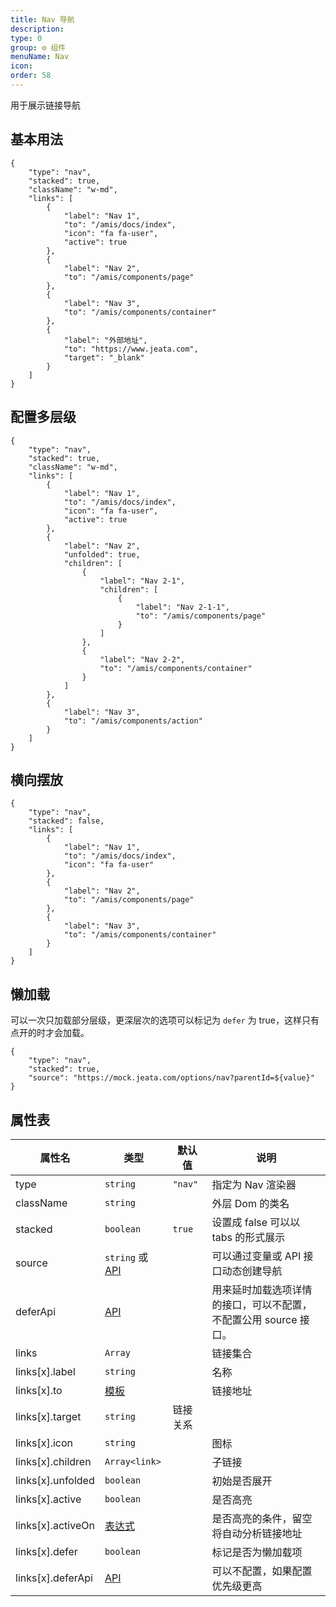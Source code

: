 ```yaml
---
title: Nav 导航
description:
type: 0
group: ⚙ 组件
menuName: Nav
icon:
order: 58
---
```


用于展示链接导航

## 基本用法

```schema: scope="body"
{
    "type": "nav",
    "stacked": true,
    "className": "w-md",
    "links": [
        {
            "label": "Nav 1",
            "to": "/amis/docs/index",
            "icon": "fa fa-user",
            "active": true
        },
        {
            "label": "Nav 2",
            "to": "/amis/components/page"
        },
        {
            "label": "Nav 3",
            "to": "/amis/components/container"
        },
        {
            "label": "外部地址",
            "to": "https://www.jeata.com",
            "target": "_blank"
        }
    ]
}
```

## 配置多层级

```schema: scope="body"
{
    "type": "nav",
    "stacked": true,
    "className": "w-md",
    "links": [
        {
            "label": "Nav 1",
            "to": "/amis/docs/index",
            "icon": "fa fa-user",
            "active": true
        },
        {
            "label": "Nav 2",
            "unfolded": true,
            "children": [
                {
                    "label": "Nav 2-1",
                    "children": [
                        {
                            "label": "Nav 2-1-1",
                            "to": "/amis/components/page"
                        }
                    ]
                },
                {
                    "label": "Nav 2-2",
                    "to": "/amis/components/container"
                }
            ]
        },
        {
            "label": "Nav 3",
            "to": "/amis/components/action"
        }
    ]
}
```

## 横向摆放

```schema: scope="body"
{
    "type": "nav",
    "stacked": false,
    "links": [
        {
            "label": "Nav 1",
            "to": "/amis/docs/index",
            "icon": "fa fa-user"
        },
        {
            "label": "Nav 2",
            "to": "/amis/components/page"
        },
        {
            "label": "Nav 3",
            "to": "/amis/components/container"
        }
    ]
}
```

## 懒加载

可以一次只加载部分层级，更深层次的选项可以标记为 `defer` 为 true，这样只有点开的时才会加载。

```schema: scope="body"
{
    "type": "nav",
    "stacked": true,
    "source": "https://mock.jeata.com/options/nav?parentId=${value}"
}
```

## 属性表

| 属性名            | 类型                                     | 默认值   | 说明                                                             |
| ----------------- | ---------------------------------------- | -------- | ---------------------------------------------------------------- |
| type              | `string`                                 | `"nav"`  | 指定为 Nav 渲染器                                                |
| className         | `string`                                 |          | 外层 Dom 的类名                                                  |
| stacked           | `boolean`                                | `true`   | 设置成 false 可以以 tabs 的形式展示                              |
| source            | `string` 或 [API](../../docs/types/api)  |          | 可以通过变量或 API 接口动态创建导航                              |
| deferApi          | [API](../../docs/types/api)              |          | 用来延时加载选项详情的接口，可以不配置，不配置公用 source 接口。 |
| links             | `Array`                                  |          | 链接集合                                                         |
| links[x].label    | `string`                                 |          | 名称                                                             |
| links[x].to       | [模板](../../docs/concepts/template)     |          | 链接地址                                                         |
| links[x].target   | `string`                                 | 链接关系 |                                                                  |
| links[x].icon     | `string`                                 |          | 图标                                                             |
| links[x].children | `Array<link>`                            |          | 子链接                                                           |
| links[x].unfolded | `boolean`                                |          | 初始是否展开                                                     |
| links[x].active   | `boolean`                                |          | 是否高亮                                                         |
| links[x].activeOn | [表达式](../../docs/concepts/expression) |          | 是否高亮的条件，留空将自动分析链接地址                           |
| links[x].defer    | `boolean`                                |          | 标记是否为懒加载项                                               |
| links[x].deferApi | [API](../../docs/types/api)              |          | 可以不配置，如果配置优先级更高                                   |
